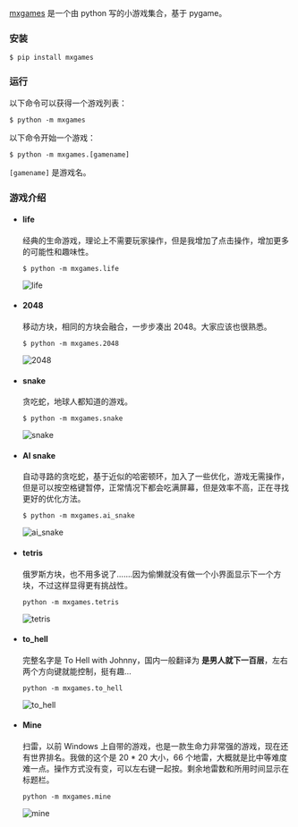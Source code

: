 [mxgames](https://github.com/MemoryD/mxgames) 是一个由 python 写的小游戏集合，基于 pygame。

### 安装

```shell
$ pip install mxgames
```



### 运行

以下命令可以获得一个游戏列表：

```shell
$ python -m mxgames
```

以下命令开始一个游戏：

```shell
$ python -m mxgames.[gamename]
```

`[gamename]` 是游戏名。



### 游戏介绍

- #### **life**

  经典的生命游戏，理论上不需要玩家操作，但是我增加了点击操作，增加更多的可能性和趣味性。

  ```shell
  $ python -m mxgames.life
  ```

  ![life](https://raw.githubusercontent.com/MemoryD/mxgames/master/screenshot/life.gif)

- #### **2048**

  移动方块，相同的方块会融合，一步步凑出 2048。大家应该也很熟悉。

  ```shell
  $ python -m mxgames.2048
  ```

  ![2048](https://raw.githubusercontent.com/MemoryD/mxgames/master/screenshot//2048.gif)

- #### snake

  贪吃蛇，地球人都知道的游戏。

  ```shell
  $ python -m mxgames.snake
  ```

  ![snake](https://raw.githubusercontent.com/MemoryD/mxgames/master/screenshot/snake.gif)

- #### **AI snake**

  自动寻路的贪吃蛇，基于近似的哈密顿环，加入了一些优化，游戏无需操作，但是可以按空格键暂停，正常情况下都会吃满屏幕，但是效率不高，正在寻找更好的优化方法。

  ```shell
  $ python -m mxgames.ai_snake
  ```

  ![ai_snake](https://raw.githubusercontent.com/MemoryD/mxgames/master/screenshot/ai_snake.gif)

  

- #### **tetris**

  俄罗斯方块，也不用多说了.......因为偷懒就没有做一个小界面显示下一个方块，不过这样显得更有挑战性。

  ```shell
  python -m mxgames.tetris
  ```

  ![tetris](https://raw.githubusercontent.com/MemoryD/mxgames/master/screenshot/tetris.gif)

- #### **to_hell**

  完整名字是 To Hell with Johnny，国内一般翻译为 **是男人就下一百层**，左右两个方向键就能控制，挺有趣...

  ```shell
  python -m mxgames.to_hell
  ```

  ![to_hell](https://raw.githubusercontent.com/MemoryD/mxgames/master/screenshot/to_hell.gif)

  

- #### **Mine**

  扫雷，以前 Windows 上自带的游戏，也是一款生命力非常强的游戏，现在还有世界排名。我做的这个是 20 * 20 大小，66 个地雷，大概就是比中等难度难一点。操作方式没有变，可以左右键一起按。剩余地雷数和所用时间显示在标题栏。

  ```shell
  python -m mxgames.mine
  ```

  ![mine](https://raw.githubusercontent.com/MemoryD/mxgames/master/screenshot/mine.gif)

  